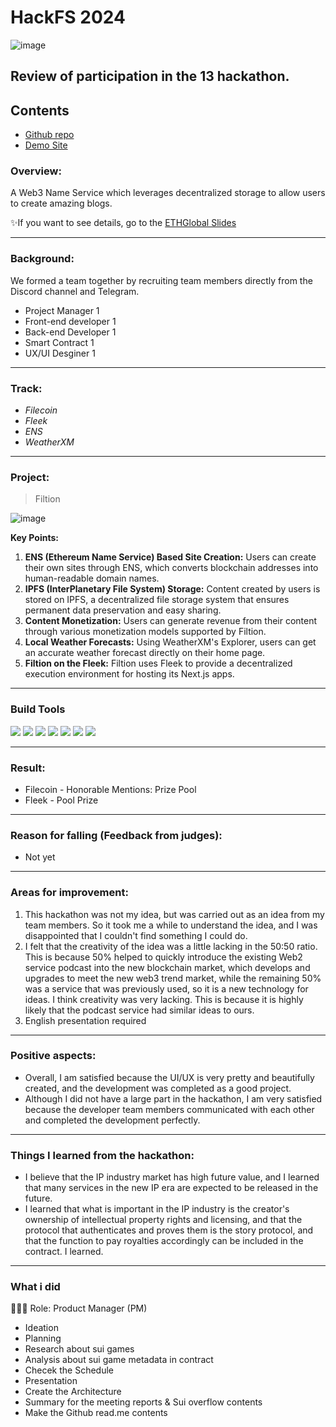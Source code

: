 # HackFS 2024
![image](https://github.com/Joseph-hackathon/hackathon/assets/144579614/0542411e-f013-485f-8293-5c3ce6093e22)

## Review of participation in the 13 hackathon.

## Contents
- [Github repo](https://github.com/Filtion/filtion-hack)
- [Demo Site](https://billowing-tooth-4753.on.fleek.co/)

### Overview:
A Web3 Name Service which leverages decentralized storage to allow users to create amazing blogs.

✨If you want to see details, go to the [ETHGlobal Slides](https://ethglobal.com/showcase/filtion-i0rnb)

---
### Background:
We formed a team together by recruiting team members directly from the Discord channel and Telegram.
- Project Manager 1
- Front-end developer 1
- Back-end Developer 1
- Smart Contract 1
- UX/UI Desginer 1

---
### Track:

- *Filecoin*
- *Fleek*
- *ENS*
- *WeatherXM*

---
### Project:
> Filtion

![image](https://github.com/Joseph-hackathon/hackathon/assets/144579614/0a178b79-698b-4c99-9eed-af163b3ec65a)

**Key Points:**
1) **ENS (Ethereum Name Service) Based Site Creation:** Users can create their own sites through ENS, which converts blockchain addresses into human-readable domain names.
2) **IPFS (InterPlanetary File System) Storage:** Content created by users is stored on IPFS, a decentralized file storage system that ensures permanent data preservation and easy sharing.
3) **Content Monetization:** Users can generate revenue from their content through various monetization models supported by Filtion.
4) **Local Weather Forecasts:** Using WeatherXM's Explorer, users can get an accurate weather forecast directly on their home page.
5) **Filtion on the Fleek:** Filtion uses Fleek to provide a decentralized execution environment for hosting its Next.js apps.

---
### Build Tools
<img src="https://img.shields.io/badge/Typescript-3178C6?style=flat&logo=typescript&logoColor=white"/> <img src="https://img.shields.io/badge/Go-00ADD8?style=flat&logo=go&logoColor=white"/> <img src="https://img.shields.io/badge/JavaScript-F7DF1E?style=flat&logo=javascript&logoColor=white"/> <img src="https://img.shields.io/badge/Next.js-ffffff?style=flat&logo=nextdotjs&logoColor=black"/> <img src="https://img.shields.io/badge/React-61DAFB?style=flat&logo=react&logoColor=white"/> <img src="https://img.shields.io/badge/Solidity-363636?style=flat&logo=solidity&logoColor=white"/> <img src="https://img.shields.io/badge/Web3.js-F16822?style=flat&logo=web3dotjs&logoColor=white"/>

---
### Result:
- Filecoin - Honorable Mentions: Prize Pool
- Fleek - Pool Prize

---
### Reason for falling (Feedback from judges):
- Not yet

---
### Areas for improvement:
1) This hackathon was not my idea, but was carried out as an idea from my team members. So it took me a while to understand the idea, and I was disappointed that I couldn't find something I could do.
2) I felt that the creativity of the idea was a little lacking in the 50:50 ratio. This is because 50% helped to quickly introduce the existing Web2 service podcast into the new blockchain market, which develops and upgrades to meet the new web3 trend market, while the remaining 50% was a service that was previously used, so it is a new technology for ideas. I think creativity was very lacking.  This is because it is highly likely that the podcast service had similar ideas to ours.
3) English presentation required

---
### Positive aspects:
- Overall, I am satisfied because the UI/UX is very pretty and beautifully created, and the development was completed as a good project.
- Although I did not have a large part in the hackathon, I am very satisfied because the developer team members communicated with each other and completed the development perfectly.

---
### Things I learned from the hackathon:
- I believe that the IP industry market has high future value, and I learned that many services in the new IP era are expected to be released in the future.
- I learned that what is important in the IP industry is the creator's ownership of intellectual property rights and licensing, and that the protocol that authenticates and proves them is the story protocol, and that the function to pay royalties accordingly can be included in the contract. I learned.

---
### What i did
👨🏼‍💻 Role: Product Manager (PM)

- Ideation
- Planning
- Research about sui games
- Analysis about sui game metadata in contract
- Checek the Schedule
- Presentation
- Create the Architecture
- Summary for the meeting reports & Sui overflow contents
- Make the Github read.me contents
